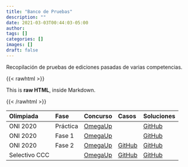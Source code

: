 ```yaml
---
title: "Banco de Pruebas"
description: ""
date: 2021-03-03T00:44:03-05:00
author:
tags: []
categories: []
images: []
draft: false
---
```


Recopilación de pruebas de ediciones pasadas de varias competencias.

{{< rawhtml >}}

  <p class="speshal-fancy-custom">
    This is <strong>raw HTML</strong>, inside Markdown.
  </p>
{{< /rawhtml >}}

| Olimpiada     | Fase     | Concurso        | Casos          | Soluciones     |
| :------------ | :------- | :-------------- | :------------- | :------------- |
| ONI 2020      | Práctica | [OmegaUp][con1] |                | [GitHub][sol1] |
| ONI 2020      | Fase 1   | [OmegaUp][con2] |                | [GitHub][sol2] |
| ONI 2020      | Fase 2   | [OmegaUp][con3] | [GitHub][cas1] | [GitHub][sol3] |
| Selectivo CCC |          | [OmegaUp][con4] | [GitHub][cas2] | [GitHub][sol4] |

[con1]: https://omegaup.com/arena/ONI2020PRACTICA2/#problems
[con2]: https://omegaup.com/arena/ONI2020FASE1PUBLICO/#problems
[con3]: https://omegaup.com/arena/ONI2020FASE2PUBLICO/#problems
[con4]: https://omegaup.com/arena/OIECSelectivoCCCPublico/#problems
[cas1]: https://github.com/OIEC/Banco-de-Pruebas/tree/main/2020/ONI/Fase2
[cas2]: https://github.com/OIEC/Banco-de-Pruebas/tree/main/2021/SelectivoCCC
[sol1]: https://github.com/OIEC/Banco-de-Pruebas/blob/main/2020/ONI/Practica/Soluciones/Soluciones_Practica_ONI2020.pdf
[sol2]: https://github.com/OIEC/Banco-de-Pruebas/blob/main/2020/ONI/Fase1/soluciones/Soluciones_Fase1_ONI2020.pdf
[sol3]: https://github.com/OIEC/Banco-de-Pruebas/tree/main/ONI/2020/Fase2
[sol4]: https://github.com/OIEC/Banco-de-Pruebas/tree/main/2021/SelectivoCCC
